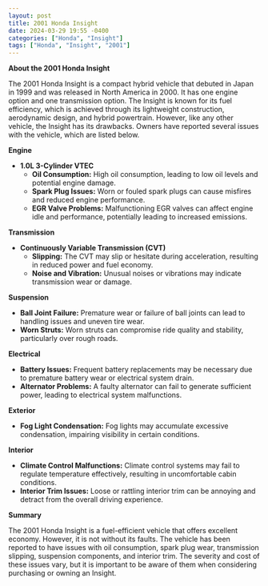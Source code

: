 ```yaml
---
layout: post
title: 2001 Honda Insight
date: 2024-03-29 19:55 -0400
categories: ["Honda", "Insight"]
tags: ["Honda", "Insight", "2001"]
---
```

**About the 2001 Honda Insight**

The 2001 Honda Insight is a compact hybrid vehicle that debuted in Japan in 1999 and was released in North America in 2000. It has one engine option and one transmission option. The Insight is known for its fuel efficiency, which is achieved through its lightweight construction, aerodynamic design, and hybrid powertrain. However, like any other vehicle, the Insight has its drawbacks. Owners have reported several issues with the vehicle, which are listed below.

**Engine**

* **1.0L 3-Cylinder VTEC**
    * **Oil Consumption:** High oil consumption, leading to low oil levels and potential engine damage.
    * **Spark Plug Issues:** Worn or fouled spark plugs can cause misfires and reduced engine performance.
    * **EGR Valve Problems:** Malfunctioning EGR valves can affect engine idle and performance, potentially leading to increased emissions.

**Transmission**

* **Continuously Variable Transmission (CVT)**
    * **Slipping:** The CVT may slip or hesitate during acceleration, resulting in reduced power and fuel economy.
    * **Noise and Vibration:** Unusual noises or vibrations may indicate transmission wear or damage.

**Suspension**

* **Ball Joint Failure:** Premature wear or failure of ball joints can lead to handling issues and uneven tire wear.
* **Worn Struts:** Worn struts can compromise ride quality and stability, particularly over rough roads.

**Electrical**

* **Battery Issues:** Frequent battery replacements may be necessary due to premature battery wear or electrical system drain.
* **Alternator Problems:** A faulty alternator can fail to generate sufficient power, leading to electrical system malfunctions.

**Exterior**

* **Fog Light Condensation:** Fog lights may accumulate excessive condensation, impairing visibility in certain conditions.

**Interior**

* **Climate Control Malfunctions:** Climate control systems may fail to regulate temperature effectively, resulting in uncomfortable cabin conditions.
* **Interior Trim Issues:** Loose or rattling interior trim can be annoying and detract from the overall driving experience.

**Summary**

The 2001 Honda Insight is a fuel-efficient vehicle that offers excellent economy. However, it is not without its faults. The vehicle has been reported to have issues with oil consumption, spark plug wear, transmission slipping, suspension components, and interior trim. The severity and cost of these issues vary, but it is important to be aware of them when considering purchasing or owning an Insight.
